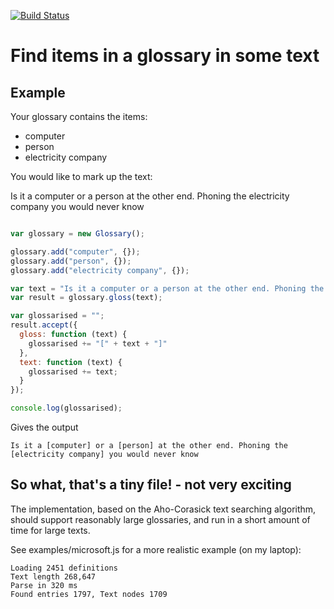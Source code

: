 
[![Build Status](https://travis-ci.org/time4tea/glossary.svg?branch=master)](https://travis-ci.org/time4tea/glossary)

# Find items in a glossary in some text

Example
-------

Your glossary contains the items:

* computer
* person
* electricity company

You would like to mark up the text:

Is it a computer or a person at the other end. Phoning the electricity company you would never know

```javascript

var glossary = new Glossary();

glossary.add("computer", {});
glossary.add("person", {});
glossary.add("electricity company", {});

var text = "Is it a computer or a person at the other end. Phoning the electricity company you would never know";
var result = glossary.gloss(text);

var glossarised = "";
result.accept({
  gloss: function (text) {
    glossarised += "[" + text + "]"
  },
  text: function (text) {
    glossarised += text;
  }
});

console.log(glossarised);
```

Gives the output

```
Is it a [computer] or a [person] at the other end. Phoning the [electricity company] you would never know
```


## So what, that's a tiny file! - not very exciting

The implementation, based on the Aho-Corasick text searching algorithm, should support reasonably large glossaries,
and run in a short amount of time for large texts.

See examples/microsoft.js for a more realistic example (on my laptop):

```
Loading 2451 definitions 
Text length 268,647
Parse in 320 ms
Found entries 1797, Text nodes 1709
```



